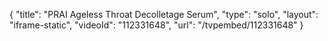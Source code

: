{
    "title": "PRAI Ageless Throat   Decolletage Serum",
    "type": "solo",
    "layout": "iframe-static",
    "videoId": "112331648",
    "url": "\/tvpembed\/112331648"
}